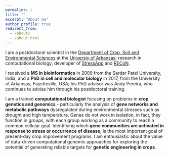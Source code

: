 ```yaml
---
permalink: /
title: ""
excerpt: "About me"
author_profile: true
redirect_from: 
  - /about/
  - /about.html
---
```


I am a postdoctoral scientist in the [Department of Crop, Soil and Environmental Sciences](https://crop-soil-environmental-sciences.uark.edu/) at the [Universiy of Arkansas](https://www.uark.edu/); research in computational biology; developer of [StressApp](http://rrn.uark.edu/shiny/apps/rrn/) and [RECoN](https://plantstress-pereira.uark.edu/RECoN/).

I received a **MS in bioinformatics** in 2009 from the Sardar Patel University, India, and a **PhD in cell and molecular biology** in 2017, from the University of Arkansas, Fayetteville, USA; his PhD advisor was Andy Pereira, who continues to advise him through his postdoctoral training.

I am a trained **computational biologist** focusing on problems in **crop genetics and genomics** - particularly the analysis of **gene networks and metabolic pathways** dysregulated during environmental stresses such as drought and high temperature. Genes do not work in isolation, in fact, they function in groups, with each group working as a community to reach a common cellular goal. Identifying which **gene communities are activated in response to stress or occurrence of disease**, is the most important goal of present-day crop improvement programs. I am enthusiastic about the value of data-driven computational genomic approaches for exploring the potential of generating reliable targets for **genetic engineering in crops**.


